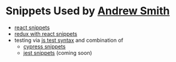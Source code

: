 # Snippets Used by [Andrew Smith](https://andrew.codes)

- [react snippets](packages/react-snippets)
- [redux with react snippets](packages/redux-react-snippets)
- testing via [js test syntax](packages/js-test-syntax) and combination of
  - [cypress snippets](packages/cypress-snippets)
  - [jest snippets](packages/jest-snippets) (coming soon)

